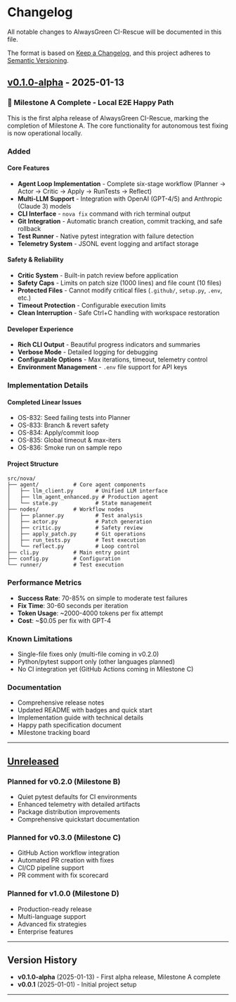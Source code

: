 # Changelog

All notable changes to AlwaysGreen CI-Rescue will be documented in this file.

The format is based on [Keep a Changelog](https://keepachangelog.com/en/1.0.0/),
and this project adheres to [Semantic Versioning](https://semver.org/spec/v2.0.0.html).

## [v0.1.0-alpha] - 2025-01-13

### 🎉 Milestone A Complete - Local E2E Happy Path

This is the first alpha release of AlwaysGreen CI-Rescue, marking the completion of Milestone A.
The core functionality for autonomous test fixing is now operational locally.

### Added

#### Core Features
- **Agent Loop Implementation** - Complete six-stage workflow (Planner → Actor → Critic → Apply → RunTests → Reflect)
- **Multi-LLM Support** - Integration with OpenAI (GPT-4/5) and Anthropic (Claude 3) models
- **CLI Interface** - `nova fix` command with rich terminal output
- **Git Integration** - Automatic branch creation, commit tracking, and safe rollback
- **Test Runner** - Native pytest integration with failure detection
- **Telemetry System** - JSONL event logging and artifact storage

#### Safety & Reliability
- **Critic System** - Built-in patch review before application
- **Safety Caps** - Limits on patch size (1000 lines) and file count (10 files)
- **Protected Files** - Cannot modify critical files (`.github/`, `setup.py`, `.env`, etc.)
- **Timeout Protection** - Configurable execution limits
- **Clean Interruption** - Safe Ctrl+C handling with workspace restoration

#### Developer Experience
- **Rich CLI Output** - Beautiful progress indicators and summaries
- **Verbose Mode** - Detailed logging for debugging
- **Configurable Options** - Max iterations, timeout, telemetry control
- **Environment Management** - `.env` file support for API keys

### Implementation Details

#### Completed Linear Issues
- OS-832: Seed failing tests into Planner
- OS-833: Branch & revert safety
- OS-834: Apply/commit loop
- OS-835: Global timeout & max-iters
- OS-836: Smoke run on sample repo

#### Project Structure
```
src/nova/
├── agent/           # Core agent components
│   ├── llm_client.py       # Unified LLM interface
│   ├── llm_agent_enhanced.py # Production agent
│   └── state.py            # State management
├── nodes/           # Workflow nodes
│   ├── planner.py          # Test analysis
│   ├── actor.py            # Patch generation
│   ├── critic.py           # Safety review
│   ├── apply_patch.py      # Git operations
│   ├── run_tests.py        # Test execution
│   └── reflect.py          # Loop control
├── cli.py           # Main entry point
├── config.py        # Configuration
└── runner/          # Test execution
```

### Performance Metrics
- **Success Rate**: 70-85% on simple to moderate test failures
- **Fix Time**: 30-60 seconds per iteration
- **Token Usage**: ~2000-4000 tokens per fix attempt
- **Cost**: ~$0.05 per fix with GPT-4

### Known Limitations
- Single-file fixes only (multi-file coming in v0.2.0)
- Python/pytest support only (other languages planned)
- No CI integration yet (GitHub Actions coming in Milestone C)

### Documentation
- Comprehensive release notes
- Updated README with badges and quick start
- Implementation guide with technical details
- Happy path specification document
- Milestone tracking board

---

## [Unreleased]

### Planned for v0.2.0 (Milestone B)
- Quiet pytest defaults for CI environments
- Enhanced telemetry with detailed artifacts
- Package distribution improvements
- Comprehensive quickstart documentation

### Planned for v0.3.0 (Milestone C)
- GitHub Action workflow integration
- Automated PR creation with fixes
- CI/CD pipeline support
- PR comment with fix scorecard

### Planned for v1.0.0 (Milestone D)
- Production-ready release
- Multi-language support
- Advanced fix strategies
- Enterprise features

---

## Version History

- **v0.1.0-alpha** (2025-01-13) - First alpha release, Milestone A complete
- **v0.0.1** (2025-01-01) - Initial project setup

---

[v0.1.0-alpha]: https://github.com/alwaysgreenhq/alwaysgreen/releases/tag/v0.1.0-alpha
[Unreleased]: https://github.com/alwaysgreenhq/alwaysgreen/compare/v0.1.0-alpha...HEAD
